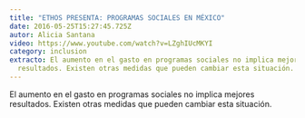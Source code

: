 ```yaml
---
title: "ETHOS PRESENTA: PROGRAMAS SOCIALES EN MÉXICO"
date: 2016-05-25T15:27:45.725Z
autor: Alicia Santana
video: https://www.youtube.com/watch?v=LZghIUcMKYI
category: inclusion
extracto: El aumento en el gasto en programas sociales no implica mejores
  resultados. Existen otras medidas que pueden cambiar esta situación.
---
```

<!--StartFragment-->

El aumento en el gasto en programas sociales no implica mejores resultados. Existen otras medidas que pueden cambiar esta situación.

<!--EndFragment-->